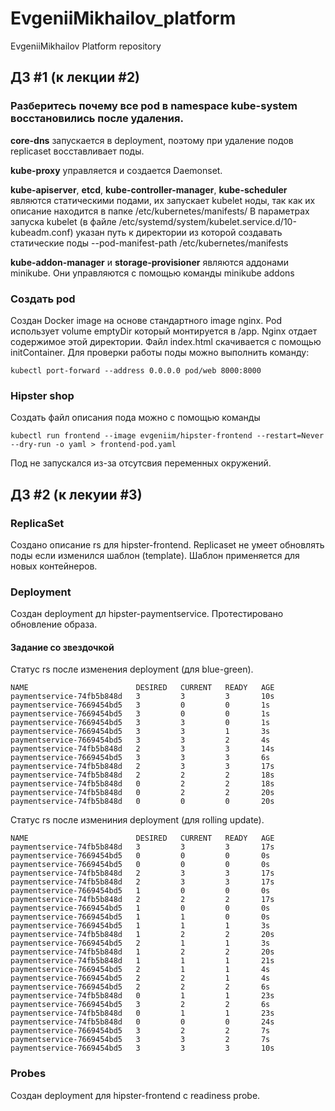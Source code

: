 # EvgeniiMikhailov_platform
EvgeniiMikhailov Platform repository

## ДЗ #1 (к лекции #2)
### Разберитесь почему все pod в namespace kube-system восстановились после удаления.
**core-dns** запускается в deployment, поэтому при удаление подов replicaset восставливает поды.

**kube-proxy** управляется и создается Daemonset.

**kube-apiserver**, **etcd**, **kube-controller-manager**, **kube-scheduler** являются статическими подами, их запускает kubelet ноды, так как их описание находится в папке /etc/kubernetes/manifests/
В параметрах запуска kubelet (в файле /etc/systemd/system/kubelet.service.d/10-kubeadm.conf) указан путь к директории из которой создавать статические поды --pod-manifest-path /etc/kubernetes/manifests

**kube-addon-manager** и **storage-provisioner** являются аддонами minikube. Они управляются с помощью команды minikube addons

### Создать pod
Создан Docker image на основе стандартного image nginx. Pod использует volume emptyDir который монтируется в /app. Nginx отдает содержимое этой директории. Файл index.html скачивается с помощью initContainer.
Для проверки работы поды можно выполнить команду:
```
kubectl port-forward --address 0.0.0.0 pod/web 8000:8000
```

### Hipster shop
Создать файл описания пода можно с помощью команды
```
kubectl run frontend --image evgeniim/hipster-frontend --restart=Never --dry-run -o yaml > frontend-pod.yaml
```
Под не запускался из-за отсутсвия переменных окружений.

## ДЗ #2 (к лекуии #3)
### ReplicaSet

Создано описание rs для hipster-frontend. Replicaset не умеет обновлять поды если изменился шаблон (template). Шаблон применяется для новых контейнеров.

### Deployment

Создан deployment дл hipster-paymentservice. Протестировано обновление образа.

#### Задание со звездочкой
Статус rs после изменения deployment (для blue-green). 
```
NAME                        DESIRED   CURRENT   READY   AGE
paymentservice-74fb5b848d   3         3         3       10s
paymentservice-7669454bd5   3         0         0       1s
paymentservice-7669454bd5   3         0         0       1s
paymentservice-7669454bd5   3         3         0       1s
paymentservice-7669454bd5   3         3         1       3s
paymentservice-7669454bd5   3         3         2       4s
paymentservice-74fb5b848d   2         3         3       14s
paymentservice-7669454bd5   3         3         3       6s
paymentservice-74fb5b848d   2         3         3       17s
paymentservice-74fb5b848d   2         2         2       18s
paymentservice-74fb5b848d   0         2         2       18s
paymentservice-74fb5b848d   0         2         2       20s
paymentservice-74fb5b848d   0         0         0       20s
```

Статус rs после измениния deployment (для rolling update).
```
NAME                        DESIRED   CURRENT   READY   AGE
paymentservice-74fb5b848d   3         3         3       17s
paymentservice-7669454bd5   0         0         0       0s
paymentservice-7669454bd5   0         0         0       0s
paymentservice-74fb5b848d   2         3         3       17s
paymentservice-74fb5b848d   2         3         3       17s
paymentservice-7669454bd5   1         0         0       0s
paymentservice-74fb5b848d   2         2         2       17s
paymentservice-7669454bd5   1         0         0       0s
paymentservice-7669454bd5   1         1         0       0s
paymentservice-7669454bd5   1         1         1       3s
paymentservice-74fb5b848d   1         2         2       20s
paymentservice-7669454bd5   2         1         1       3s
paymentservice-74fb5b848d   1         2         2       20s
paymentservice-74fb5b848d   1         1         1       21s
paymentservice-7669454bd5   2         1         1       4s
paymentservice-7669454bd5   2         2         1       4s
paymentservice-7669454bd5   2         2         2       6s
paymentservice-74fb5b848d   0         1         1       23s
paymentservice-7669454bd5   3         2         2       6s
paymentservice-74fb5b848d   0         1         1       23s
paymentservice-74fb5b848d   0         0         0       24s
paymentservice-7669454bd5   3         2         2       7s
paymentservice-7669454bd5   3         3         2       7s
paymentservice-7669454bd5   3         3         3       10s
```

### Probes

Создан deployment для hipster-frontend с readiness probe.
